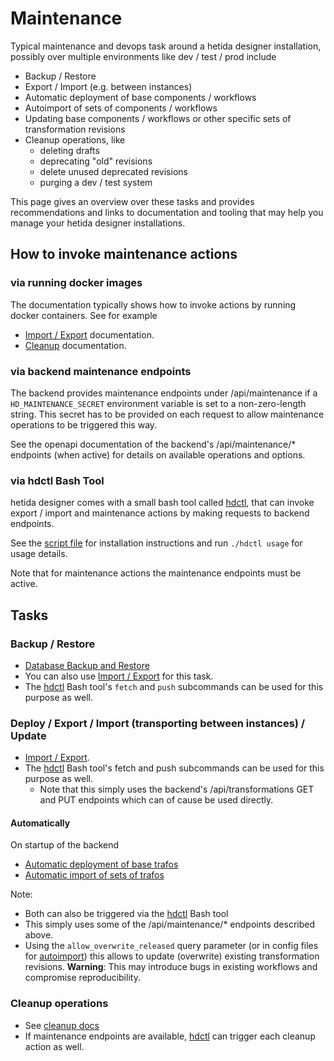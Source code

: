 # Maintenance

Typical maintenance and devops task around a hetida designer installation, possibly over multiple environments like dev / test / prod include

* Backup / Restore
* Export / Import (e.g. between instances)
* Automatic deployment of base components / workflows
* Autoimport of sets of components / workflows
* Updating base components / workflows or other specific sets of transformation revisions
* Cleanup operations, like 
  * deleting drafts
  * deprecating "old" revisions
  * delete unused deprecated revisions
  * purging a dev / test system

This page gives an overview over these tasks and provides recommendations and links to documentation and tooling that may help you manage your hetida designer installations.

## How to invoke maintenance actions

### via running docker images
The documentation typically shows how to invoke actions by running docker containers. See for example
* [Import / Export](import_export.md) documentation.
* [Cleanup](cleanup.md) documentation.

### via backend maintenance endpoints
The backend provides maintenance endpoints under /api/maintenance if a `HD_MAINTENANCE_SECRET` environment variable is set to a non-zero-length string. This secret has to be provided on each request to allow maintenance operations to be triggered this way.

See the openapi documentation of the backend's /api/maintenance/* endpoints (when active) for details on available operations and options.

### via hdctl Bash Tool
hetida designer comes with a small bash tool called [hdctl](../hdctl), that can invoke export / import and maintenance actions by making requests to backend endpoints.

See the [script file](../hdctl) for installation instructions and run `./hdctl usage` for usage details.

Note that for maintenance actions the maintenance endpoints must be active.

## Tasks
### Backup / Restore
* [Database Backup and Restore](backup.md)
* You can also use [Import / Export](import_export.md) for this task.
* The [hdctl](../hdctl) Bash tool's `fetch` and `push` subcommands can be used for this purpose as well.

### Deploy / Export / Import (transporting between instances) / Update
* [Import / Export](import_export.md).
* The [hdctl](../hdctl) Bash tool's fetch and push subcommands can be used for this purpose as well.
  * Note that this simply uses the backend's /api/transformations GET and PUT endpoints which can of cause be used directly.

#### Automatically
On startup of the backend
* [Automatic deployment of base trafos](base_component_deployment.md)
* [Automatic import of sets of trafos](autoimport.md)

Note:
* Both can also be triggered via the [hdctl](../hdctl) Bash tool
* This simply uses some of the /api/maintenance/* endpoints described above.
* Using the `allow_overwrite_released` query parameter (or in config files for [autoimport](autoimport.md)) this allows to update (overwrite) existing transformation revisions. **Warning**: This may introduce bugs in existing workflows and compromise reproducibility.

### Cleanup operations
* See [cleanup docs](cleanup.md)
* If maintenance endpoints are available, [hdctl](../hdctl) can trigger each cleanup action as well.
